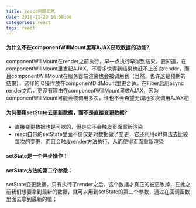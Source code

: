 ```yaml
---
title: react问题汇总
date: 2018-11-20 16:58:08
categories: react
tags: react
---
```


#### 为什么不在componentWillMount里写AJAX获取数据的功能?

componentWillMount在render之前执行，早一点执行早得到结果。要知道，在componentWillMount里发起AJAX，不管多快得到结果也赶不上首次render，而且componentWillMount在服务器端渲染也会被调用到（当然，也许这是预期的结果），这样的IO操作放在componentDidMount里更合适。在Fiber启用async render之后，更没有理由在componentWillMount里做AJAX，因为componentWillMount可能会被调用多次，谁也不会希望无谓地多次调用AJAX吧

#### 为何要用setState去更新数据，而不是直接变更数据?

- 直接变更数据也是可以的，但是它不会触发页面重新渲染
- react自带的setState里面不仅仅是对数据做了变更，它还利用diff算法去比较每次的变更，而且会触发render方法执行，从而使得页面重新渲染

#### setState是一个异步操作！

#### setState方法的第二个参数：

setState变更数据，只有执行了render之后，这个数据才真正的被更改掉，在此之前我们想要拿到最新的数据，就可以用到setState的第二个参数，通过在回调函数里面去拿到最新的值；